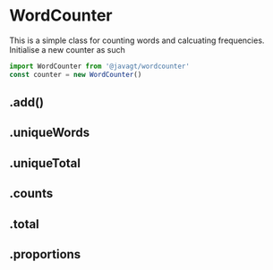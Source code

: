 # WordCounter
This is a simple class for counting words and calcuating frequencies.
Initialise a new counter as such
```js
import WordCounter from '@javagt/wordcounter'
const counter = new WordCounter()
```
## .add()
## .uniqueWords
## .uniqueTotal
## .counts
## .total
## .proportions